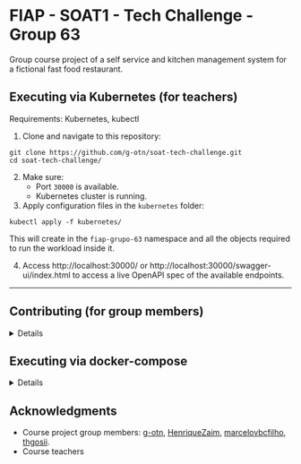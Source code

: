 # FIAP - SOAT1 - Tech Challenge - Group 63

Group course project of a self service and kitchen management system for a fictional fast food restaurant.

## Executing via Kubernetes (for teachers)
Requirements: Kubernetes, kubectl

1. Clone and navigate to this repository: 
```
git clone https://github.com/g-otn/soat-tech-challenge.git
cd soat-tech-challenge/
```
2. Make sure:
   - Port `30000` is available.
   - Kubernetes cluster is running.
3. Apply configuration files in the `kubernetes` folder:
```
kubectl apply -f kubernetes/
```
This will create in the `fiap-grupo-63` namespace and all the
objects required to run the workload inside it.

4. Access http://localhost:30000/ or http://localhost:30000/swagger-ui/index.html to access a live OpenAPI spec of the available endpoints.

<hr>


## Contributing (for group members)

<details>

### Executing the project in `dev` mode

Requirements: Docker, Docker Compose, Java 17

1. Open the Spring Boot Maven project in the `techchallenge/` folder with your IDE.
2. By default it'll:
   - Use the `dev` Maven profile, which sets the Spring boot profile to `dev`,
   which enables the `spring-boot-docker-compose` integration.
   - `spring-boot-docker-compose` will use the compose file at `techchallenge/compose-dev.yaml`
   to start a dev database, executing the scripts in `db` folder.
3. Start the project, no environment variables are required.
3. Access http://localhost:8080 to open the Open API live docs (Swagger UI).

### Manually compiling and publishing the Docker image

#### Compiling and packaging the Maven project

1. With your IDE, **change the Maven profile to `prod`**. (see `application-prod.yml`)
   - Check if `dev` profile is not enabled at the same time (`!dev`)
   - If `dev` is enabled in some way, the application will try to use the `compose-dev.yaml`.
   (We don't want a container to try to create containers, 
   We want the app to simply directly connect to the db instead)
   
2. Execute the Maven lifecycle commands to generate the final .jar file, in this order:
   - `clean`, `compile` and then `package`
3. A .jar file should be created in the `target/` folder. Example: `target/techchallenge-fase-1.jar`

#### Building the Docker image

1. Execute the build command in the `techchallenge/` folder, where the `Dockerfile` is located to create a local image:
   - `docker buildx build -t g0tn/soat-tech-challenge-backend:<tag> .`
   - Replace `<tag>` for something like `fase-1`
2. Apply the `latest` tag to the image too:
   - `docker tag g0tn/soat-tech-challenge-backend:<tag> g0tn/soat-tech-challenge-backend:latest`
   - **This tag is important so the correct version is downloaded from Docker Hub** by [`docker-compose.yml`](docker-compose.yml)

#### Pushing image to Docker Hub

3. Pushing the image to Docker Hub:
   - `docker push g0tn/soat-tech-challenge-backend:latest`
   - `docker push g0tn/soat-tech-challenge-backend:<tag>`

#### Validating the `docker-compose.yaml` with the new image

Execute the steps in "Executing (for teachers)" at the beginning of this doc.

### Kubernetes

#### Generating configmap volume for SQL scripts
```
kubectl create configmap db-config --from-file=/caminho_para_scripts
```

</details>

## Executing via docker-compose

<details>

Requirements: Docker, Docker Compose

1. Make sure port `80` is available.
2. With a copy of this repo (the `db` folder has some required SQL scripts), execute Docker Compose:

```bash
docker compose up
# or
docker-compose up
```

3. Access http://localhost/ or http://localhost/swagger-ui/index.html to access
   a live OpenAPI spec of the available endpoints.

</details>


## Acknowledgments

- Course project group members: [g-otn](https://github.com/g-otn), [HenriqueZaim](https://github.com/HenriqueZaim),
[marcelovbcfilho](https://github.com/marcelovbcfilho), [thgosii](https://github.com/thgosii).
- Course teachers
